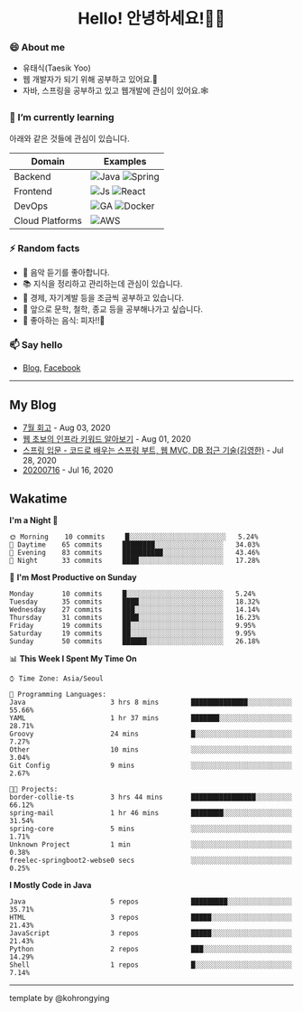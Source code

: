 # <div align="center">Hello! 안녕하세요!👩‍💻</div>

### 😄 About me
* 유태식(Taesik Yoo)
* 웹 개발자가 되기 위해 공부하고 있어요.📝 
* 자바, 스프링을 공부하고 있고 웹개발에 관심이 있어요.🕸

### 🌱 I’m currently learning
아래와 같은 것들에 관심이 있습니다.

|Domain|Examples|
|---|---|
|Backend|![Java](https://img.shields.io/badge/java-green?style=for-the-badge&logo=java&logoColor=white) ![Spring](https://img.shields.io/badge/spring-green?style=for-the-badge&logo=spring&logoColor=white)  |
|Frontend| ![Js](https://img.shields.io/badge/javascript-blue?style=for-the-badge&logo=javascript&logoColor=white) ![React](https://img.shields.io/badge/react-blue?style=for-the-badge&logo=react&logoColor=white) |
|DevOps|![GA](https://img.shields.io/badge/Github_Actions-purple?style=for-the-badge&logo=github) ![Docker](https://img.shields.io/badge/Docker-purple?style=for-the-badge&logo=docker&logoColor=white)  |
|Cloud Platforms|![AWS](https://img.shields.io/badge/AWS-orange?style=for-the-badge&logo=amazon-aws) |


### ⚡ Random facts
- 🎸 음악 듣기를 좋아합니다.
- 📚 지식을 정리하고 관리하는데 관심이 있습니다.
- 💸 경제, 자기계발 등을 조금씩 공부하고 있습니다.
- 🤔 앞으로 문학, 철학, 종교 등을 공부해나가고 싶습니다.
- 🍲 좋아하는 음식: 피자!!🍕


### 📫 Say hello
- [Blog](https://isholiday.tistory.com),
[Facebook](https://www.facebook.com/yootsets)

---

## My Blog
<!-- BLOGPOSTS:START -->
<!-- BLOGPOSTS:END -->
- [7월 회고](https://isholiday.tistory.com/21) - Aug 03, 2020<br>
- [웹 초보의 인프라 키워드 알아보기](https://isholiday.tistory.com/19) - Aug 01, 2020<br>
- [스프링 입문 - 코드로 배우는 스프링 부트, 웹 MVC, DB 접근 기술(김영한)](https://isholiday.tistory.com/18) - Jul 28, 2020<br>
- [20200716](https://isholiday.tistory.com/14) - Jul 16, 2020<br>

## Wakatime
<!--START_SECTION:waka-->
**I'm a Night 🦉** 

```text
🌞 Morning    10 commits     █░░░░░░░░░░░░░░░░░░░░░░░░   5.24% 
🌆 Daytime    65 commits     ████████░░░░░░░░░░░░░░░░░   34.03% 
🌃 Evening    83 commits     ██████████░░░░░░░░░░░░░░░   43.46% 
🌙 Night      33 commits     ████░░░░░░░░░░░░░░░░░░░░░   17.28%

```
📅 **I'm Most Productive on Sunday** 

```text
Monday       10 commits     █░░░░░░░░░░░░░░░░░░░░░░░░   5.24% 
Tuesday      35 commits     ████░░░░░░░░░░░░░░░░░░░░░   18.32% 
Wednesday    27 commits     ███░░░░░░░░░░░░░░░░░░░░░░   14.14% 
Thursday     31 commits     ████░░░░░░░░░░░░░░░░░░░░░   16.23% 
Friday       19 commits     ██░░░░░░░░░░░░░░░░░░░░░░░   9.95% 
Saturday     19 commits     ██░░░░░░░░░░░░░░░░░░░░░░░   9.95% 
Sunday       50 commits     ██████░░░░░░░░░░░░░░░░░░░   26.18%

```


📊 **This Week I Spent My Time On** 

```text
⌚︎ Time Zone: Asia/Seoul

💬 Programming Languages: 
Java                     3 hrs 8 mins        ██████████████░░░░░░░░░░░   55.66% 
YAML                     1 hr 37 mins        ███████░░░░░░░░░░░░░░░░░░   28.71% 
Groovy                   24 mins             █░░░░░░░░░░░░░░░░░░░░░░░░   7.27% 
Other                    10 mins             ░░░░░░░░░░░░░░░░░░░░░░░░░   3.04% 
Git Config               9 mins              ░░░░░░░░░░░░░░░░░░░░░░░░░   2.67%

🐱‍💻 Projects: 
border-collie-ts         3 hrs 44 mins       ████████████████░░░░░░░░░   66.12% 
spring-mail              1 hr 46 mins        ████████░░░░░░░░░░░░░░░░░   31.54% 
spring-core              5 mins              ░░░░░░░░░░░░░░░░░░░░░░░░░   1.71% 
Unknown Project          1 min               ░░░░░░░░░░░░░░░░░░░░░░░░░   0.38% 
freelec-springboot2-webse0 secs              ░░░░░░░░░░░░░░░░░░░░░░░░░   0.25%

```

**I Mostly Code in Java** 

```text
Java                     5 repos             █████████░░░░░░░░░░░░░░░░   35.71% 
HTML                     3 repos             █████░░░░░░░░░░░░░░░░░░░░   21.43% 
JavaScript               3 repos             █████░░░░░░░░░░░░░░░░░░░░   21.43% 
Python                   2 repos             ███░░░░░░░░░░░░░░░░░░░░░░   14.29% 
Shell                    1 repos             █░░░░░░░░░░░░░░░░░░░░░░░░   7.14%

```



<!--END_SECTION:waka-->

---

template by @kohrongying

 <!--
 **taesikyoo/taesikyoo** is a ✨ _special_ ✨ repository because its `README.md` (this file) appears on your GitHub profile.
 
 Here are some ideas to get you started:
 
 - 🔭 I’m currently working on ...
 - 🌱 I’m currently learning ...
 - 👯 I’m looking to collaborate on ...
 - 🤔 I’m looking for help with ...
 - 💬 Ask me about ...
 - 📫 How to reach me: ...
 - 😄 Pronouns: ...
 - ⚡ Fun fact: ...
 --> 